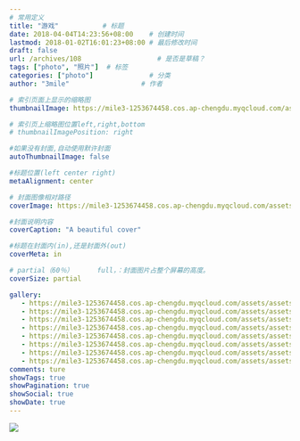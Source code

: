```yaml
---
# 常用定义
title: "游戏"           # 标题
date: 2018-04-04T14:23:56+08:00    # 创建时间
lastmod: 2018-01-02T16:01:23+08:00 # 最后修改时间
draft: false    
url: /archives/108                   # 是否是草稿？
tags: ["photo", "照片"]  # 标签
categories: ["photo"]              # 分类
author: "3mile"                  # 作者

# 索引页面上显示的缩略图
thumbnailImage: https://mile3-1253674458.cos.ap-chengdu.myqcloud.com/assets/assets/IMG0018A.jpg

# 索引页上缩略图位置left,right,bottom
# thumbnailImagePosition: right

#如果没有封面,自动使用默许封面
autoThumbnailImage: false

#标题位置(left center right)
metaAlignment: center

# 封面图像相对路径
coverImage: https://mile3-1253674458.cos.ap-chengdu.myqcloud.com/assets/cover/8.jpg

#封面说明内容
coverCaption: "A beautiful cover"

#标题在封面内(in),还是封面外(out)
coverMeta: in

# partial（60％）		full，：封面图片占整个屏幕的高度。
coverSize: partial

gallery:
   - https://mile3-1253674458.cos.ap-chengdu.myqcloud.com/assets/assets/IMG0018A.jpg "测试"
   - https://mile3-1253674458.cos.ap-chengdu.myqcloud.com/assets/assets/IMG0020A.jpg "测试"
   - https://mile3-1253674458.cos.ap-chengdu.myqcloud.com/assets/assets/IMG0106A.jpg "测试"   
   - https://mile3-1253674458.cos.ap-chengdu.myqcloud.com/assets/assets/IMG0108A.jpg "测试"
   - https://mile3-1253674458.cos.ap-chengdu.myqcloud.com/assets/assets/IMG0109A.jpg "测试"
   - https://mile3-1253674458.cos.ap-chengdu.myqcloud.com/assets/assets/IMG0115A.jpg "测试"
   - https://mile3-1253674458.cos.ap-chengdu.myqcloud.com/assets/assets/IMG0105A.jpg "测试"
   - https://mile3-1253674458.cos.ap-chengdu.myqcloud.com/assets/assets/wife.jpg "测试"
comments: ture
showTags: true
showPagination: true
showSocial: true
showDate: true
---
```



![](https://mile3-1253674458.cos.ap-chengdu.myqcloud.com/assets/assets/IMG0018A.jpg)

